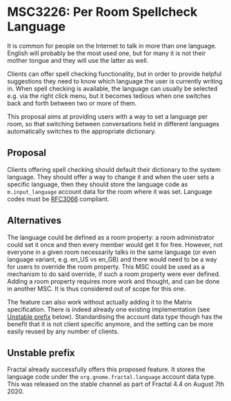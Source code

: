 # MSC3226: Per Room Spellcheck Language

It is common for people on the Internet to talk in more than one language. English will probably be
the most used one, but for many it is not their mother tongue and they will use the latter as well.

Clients can offer spell checking functionality, but in order to provide helpful suggestions they need
to know which language the user is currently writing in. When spell checking is available, the language
can usually be selected e.g. via the right click menu, but it becomes tedious when one switches back and
forth between two or more of them.

This proposal aims at providing users with a way to set a language per room, so that switching between
conversations held in different languages automatically switches to the appropriate dictionary.


## Proposal

Clients offering spell checking should default their dictionary to the system language. They should offer
a way to change it and when the user sets a specific language, then they should store the language code
as `m.input_language` account data for the room where it was set. Language codes must be
[RFC3066](https://datatracker.ietf.org/doc/html/rfc3066) compliant.


## Alternatives

The language could be defined as a room property: a room administrator could set it once and then every
member would get it for free. However, not everyone in a given room necessarily talks in the same language
(or even language variant, e.g. en_US vs en_GB) and there would need to be a way for users to override the
room property. This MSC could be used as a mechanism to do said override, if such a room property were ever
defined. Adding a room property requires more work and thought, and can be done in another MSC. It is thus
considered out of scope for this one.

The feature can also work without actually adding it to the Matrix specification. There is indeed already
one existing implementation (see [Unstable prefix](#unstable-prefix) below). Standardising the account data
type though has the benefit that it is not client specific anymore, and the setting can be more easily reused
by any number of clients.


## Unstable prefix

Fractal already successfully offers this proposed feature. It stores the language code under the
`org.gnome.fractal.language` account data type. This was released on the stable channel as part of
Fractal 4.4 on August 7th 2020.
